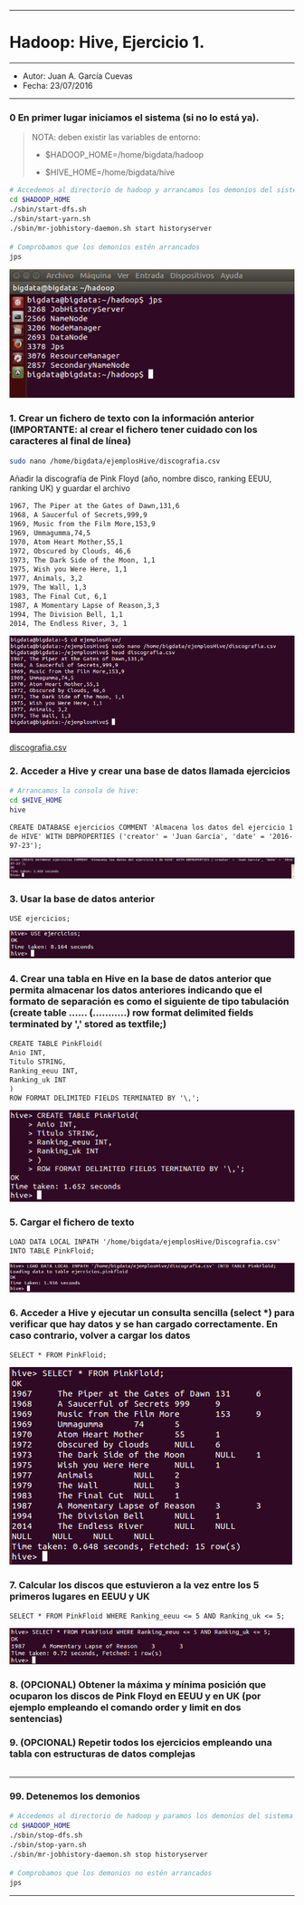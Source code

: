 ***
# Hadoop: Hive, Ejercicio 1.
***
- Autor: Juan A. García Cuevas
- Fecha: 23/07/2016

***

### 0 En primer lugar iniciamos el sistema (si no lo está ya).

>
>NOTA: deben existir las variables de entorno:
>
>- $HADOOP_HOME=/home/bigdata/hadoop
>
>- $HIVE_HOME=/home/bigdata/hive
>

```bash
# Accedemos al directorio de hadoop y arrancamos los demonios del sistema
cd $HADOOP_HOME
./sbin/start-dfs.sh
./sbin/start-yarn.sh
./sbin/mr-jobhistory-daemon.sh start historyserver

# Comprobamos que los demonios estén arrancados
jps
```

![Demonios Hadoop](images/DemoniosHadoop.png)

### 1. Crear un fichero de texto con la información anterior (IMPORTANTE: al crear el fichero tener cuidado con los caracteres al final de línea)

```bash
sudo nano /home/bigdata/ejemplosHive/discografia.csv
```
Añadir la discografía de Pink Floyd (año, nombre disco, ranking EEUU, ranking UK) y guardar el archivo

    1967, The Piper at the Gates of Dawn,131,6
    1968, A Saucerful of Secrets,999,9
    1969, Music from the Film More,153,9
    1969, Ummagumma,74,5
    1970, Atom Heart Mother,55,1
    1972, Obscured by Clouds, 46,6
    1973, The Dark Side of the Moon, 1,1
    1975, Wish you Were Here, 1,1
    1977, Animals, 3,2
    1979, The Wall, 1,3
    1983, The Final Cut, 6,1
    1987, A Momentary Lapse of Reason,3,3
    1994, The Division Bell, 1,1
    2014, The Endless River, 3, 1

![Fichero de discografia](images/hive2-01.png)

[discografia.csv](data/discografia.csv)

### 2. Acceder a Hive y crear una base de datos llamada ejercicios

```bash
# Arrancamos la consola de hive:
cd $HIVE_HOME
hive
```

```hive
CREATE DATABASE ejercicios COMMENT 'Almacena los datos del ejercicio 1 de HIVE' WITH DBPROPERTIES ('creator' = 'Juan García', 'date' = '2016-97-23');
```

![Create database](images/hive2-02.png)

### 3. Usar la base de datos anterior

```hive
USE ejercicios;
```

![Use database](images/hive2-03.png)

### 4. Crear una tabla en Hive en la base de datos anterior que permita almacenar los datos anteriores indicando que el formato de separación es como el siguiente de tipo tabulación (create table ...... (...........) row format delimited fields terminated by ',' stored as textfile;)

```hive
CREATE TABLE PinkFloid(
Anio INT, 
Titulo STRING, 
Ranking_eeuu INT, 
Ranking_uk INT
)
ROW FORMAT DELIMITED FIELDS TERMINATED BY '\,';

```

![Create table](images/hive2-04.png)

### 5. Cargar el fichero de texto

```hive
LOAD DATA LOCAL INPATH '/home/bigdata/ejemplosHive/Discografia.csv' INTO TABLE PinkFloid;
```

![Load data](images/hive2-05.png)

### 6. Acceder a Hive y ejecutar un consulta sencilla (select *) para verificar que hay datos y se han cargado correctamente. En caso contrario, volver a cargar los datos

```hive
SELECT * FROM PinkFloid;
```

![Select data](images/hive2-06.png)

### 7. Calcular los discos que estuvieron a la vez entre los 5 primeros lugares en EEUU y UK

```hive
SELECT * FROM PinkFloid WHERE Ranking_eeuu <= 5 AND Ranking_uk <= 5;
```

![Select data](images/hive2-07.png)

### 8. (OPCIONAL) Obtener la máxima y mínima posición que ocuparon los discos de Pink Floyd en EEUU y en UK (por ejemplo empleando el comando order y limit en dos sentencias)


### 9. (OPCIONAL) Repetir todos los ejercicios empleando una tabla con estructuras de datos complejas

```hive
```

***

### 99. Detenemos los demonios

```bash
# Accedemos al directorio de hadoop y paramos los demonios del sistema
cd $HADOOP_HOME
./sbin/stop-dfs.sh
./sbin/stop-yarn.sh
./sbin/mr-jobhistory-daemon.sh stop historyserver

# Comprobamos que los demonios no estén arrancados
jps
```

***

